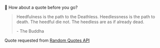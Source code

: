 📣 How about a quote before you go?

> Heedfulness is the path to the Deathless. Heedlessness is the path to death. The heedful die not. The heedless are as if already dead.
>
> <p>- The Buddha</p>

Quote requested from [Random Quotes API](https://github.com/lukePeavey/quotable)
